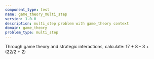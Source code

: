 ```yaml
---
component_type: test
name: game_theory_multi_step
version: 1.0.0
description: multi_step problem with game_theory context
domain: game_theory
problem_type: multi_step
---
```


Through game theory and strategic interactions, calculate: 17 + 8 - 3 + (22/2 + 2)
